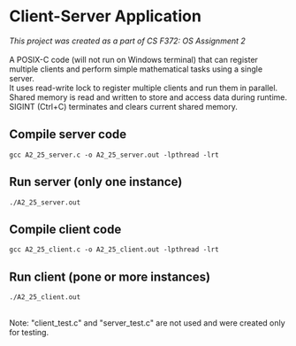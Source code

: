 # Client-Server Application
_This project was created as a part of CS F372: OS Assignment 2_ <br /><br />
A POSIX-C code (will not run on Windows terminal) that can register multiple clients and perform simple mathematical tasks using a single server. <br />
It uses read-write lock to register multiple clients and run them in parallel. <br />
Shared memory is read and written to store and access data during runtime. <br />
SIGINT (Ctrl+C) terminates and clears current shared memory. <br />

## Compile server code
```
gcc A2_25_server.c -o A2_25_server.out -lpthread -lrt
```

## Run server (only one instance)
```
./A2_25_server.out
```

## Compile client code
```
gcc A2_25_client.c -o A2_25_client.out -lpthread -lrt
```

## Run client (pone or more instances)
```
./A2_25_client.out
```
<br />
Note: "client_test.c" and "server_test.c" are not used and were created only for testing.